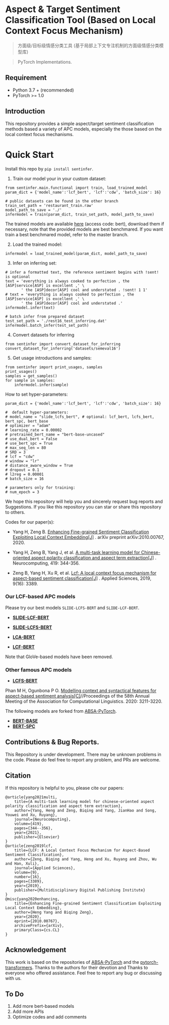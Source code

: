 # Aspect & Target Sentiment Classification Tool (Based on Local Context Focus Mechanism)

> 方面级/目标级情感分类工具 (基于局部上下文专注机制的方面级情感分类模型库)

> PyTorch Implementations.

## Requirement

* Python 3.7 + (recommended)
* PyTorch >= 1.0

## Introduction

This repository provides a simple aspect/target sentiment classification methods based a variety of APC models,
especially the those based on the local context focus mechanisms.

# Quick Start

Install this repo by `pip install sentinfer`. 

1. Train our model your in your custom dataset:

```
from sentinfer.main.functional import train, load_trained_model
param_dict = {'model_name':'lcf_bert', 'lcf':'cdw', 'batch_size': 16}

# public datasets can be found in the other branch
train_set_path = 'restaurant_train.raw'  
model_path_to_save = './'
infermodel = train(param_dict, train_set_path, model_path_to_save)

```
The trained models are available [here](https://pan.baidu.com/s/1u5q8EqahXexKi2-hw_CUYg) (access code: bert), download them if necessary, 
note that the provided models are best benchmared. If you want train a best benchmared model,
refer to the master branch.


2. Load the trained model:

```infermodel = load_trained_model(param_dict, model_path_to_save)```


3. Infer on inferring set:
```
# infer a formatted text, the reference sentiment begins with !sent! is optional
text = 'everything is always cooked to perfection , the [ASP]service[ASP] is excellent ,' \
       ' the [ASP]decor[ASP] cool and understated . !sent! 1 1'
# text = 'everything is always cooked to perfection , the [ASP]service[ASP] is excellent ,' \
       ' the [ASP]decor[ASP] cool and understated .'
infermodel.infer(text)

# batch infer from prepared dataset
test_set_path = './rest16_test_inferring.dat'
infermodel.batch_infer(test_set_path)
```
4. Convert datasets for inferring

```
from sentinfer import convert_dataset_for_inferring
convert_dataset_for_inferring('datasets/semeval16')
```

5. Get usage introductions and samples:

```
from sentinfer import print_usages, samples
print_usages()
samples = get_samples()
for sample in samples:
    infermodel.infer(sample)
```

How to set hyper-parameters:

```
param_dict = {'model_name':'lcf_bert', 'lcf':'cdw', 'batch_size': 16}

#  default hyper-parameters:
# model_name = "slide_lcfs_bert", # optional: lcf_bert, lcfs_bert, bert_spc, bert_base
# optimizer = "adam"
# learning_rate = 0.00002
# pretrained_bert_name = "bert-base-uncased"
# use_dual_bert = False
# use_bert_spc = True
# max_seq_len = 80
# SRD = 3
# lcf = "cdw"
# window = "lr"
# distance_aware_window = True
# dropout = 0.1
# l2reg = 0.00001
# batch_size = 16

# parameters only for training:
# num_epoch = 3
```

We hope this repository will help you and sincerely request bug reports and Suggestions. If you like this repository you
can star or share this repository to others.

Codes for our paper(s):

- Yang H, Zeng
  B. [Enhancing Fine-grained Sentiment Classification Exploiting Local Context Embedding[J]](https://arxiv.org/abs/2010.00767)
  . arXiv preprint arXiv:2010.00767, 2020.

- Yang H, Zeng B, Yang J, et
  al. [A multi-task learning model for Chinese-oriented aspect polarity classification and aspect term extraction[J]](https://www.sciencedirect.com/science/article/abs/pii/S0925231220312534)
  . Neurocomputing, 419: 344-356.

- Zeng B, Yang H, Xu R, et
  al. [Lcf: A local context focus mechanism for aspect-based sentiment classification[J]](https://www.mdpi.com/2076-3417/9/16/3389)
  . Applied Sciences, 2019, 9(16): 3389.

### Our LCF-based APC models

Please try our best models `SLIDE-LCFS-BERT` and `SLIDE-LCF-BERT`.

- **[SLIDE-LCF-BERT](modules/models/slide_lcf_bert.py)**

- **[SLIDE-LCFS-BERT](modules/models/slide_lcf_bert.py)**

- **[LCA-BERT](modules/models/lca_bert.py)**

- **[LCF-BERT](modules/models/lcf_bert.py)**

Note that GloVe-based models have been removed.

### Other famous APC models

- **[LCFS-BERT](modules/models/lcf-bert.py)**

Phan M H, Ogunbona P O. [Modelling context and syntactical features for aspect-based sentiment
analysis[C]](https://www.aclweb.org/anthology/2020.acl-main.293/)//Proceedings of the 58th Annual Meeting of the
Association for Computational Linguistics. 2020: 3211-3220.

The following models are forked from [ABSA-PyTorch](https://github.com/songyouwei/ABSA-PyTorch).

- **[BERT-BASE](modules/models/bert_base.py)**
- **[BERT-SPC](modules/models/bert_spc.py)**

## Contributions & Bug Reports.

This Repository is under development. There may be unknown problems in the code. Please do feel free to report any
problem, and PRs are welcome.

## Citation

If this repository is helpful to you, please cite our papers:

    @article{yang2021multi,
        title={A multi-task learning model for chinese-oriented aspect polarity classification and aspect term extraction},
        author={Yang, Heng and Zeng, Biqing and Yang, JianHao and Song, Youwei and Xu, Ruyang},
        journal={Neurocomputing},
        volume={419},
        pages={344--356},
        year={2021},
        publisher={Elsevier}
    }
    @article{zeng2019lcf,
        title={LCF: A Local Context Focus Mechanism for Aspect-Based Sentiment Classification},
        author={Zeng, Biqing and Yang, Heng and Xu, Ruyang and Zhou, Wu and Han, Xuli},
        journal={Applied Sciences},
        volume={9},
        number={16},
        pages={3389},
        year={2019},
        publisher={Multidisciplinary Digital Publishing Institute}
    }
    @misc{yang2020enhancing,
        title={Enhancing Fine-grained Sentiment Classification Exploiting Local Context Embedding}, 
        author={Heng Yang and Biqing Zeng},
        year={2020},
        eprint={2010.00767},
        archivePrefix={arXiv},
        primaryClass={cs.CL}
    }

## Acknowledgement

This work is based on the repositories of [ABSA-PyTorch](https://github.com/songyouwei/ABSA-PyTorch) and
the [pytorch-transformers](https://github.com/huggingface/transformers). Thanks to the authors for their devotion and
Thanks to everyone who offered assistance. Feel free to report any bug or discussing with us.

## To Do

1. Add more bert-based models
2. Add more APIs
3. Optimize codes and add comments


